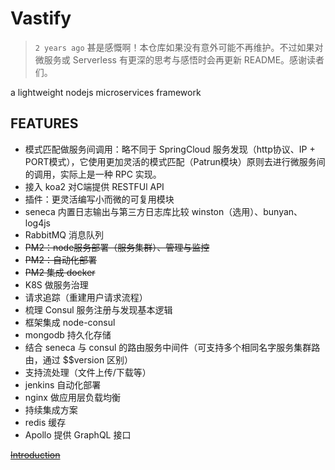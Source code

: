 # Vastify

> `2 years ago` 甚是感慨啊！本仓库如果没有意外可能不再维护。不过如果对微服务或 Serverless 有更深的思考与感悟时会再更新 README。感谢读者们。

a lightweight nodejs microservices framework

## FEATURES

- 模式匹配做服务间调用：略不同于 SpringCloud 服务发现（http协议、IP + PORT模式），它使用更加灵活的模式匹配（Patrun模块）原则去进行微服务间的调用，实际上是一种 RPC 实现。
- 接入 koa2 对C端提供 RESTFUl API
- 插件：更灵活编写小而微的可复用模块
- seneca 内置日志输出与第三方日志库比较 winston（选用）、bunyan、log4js
- RabbitMQ 消息队列
- ~~PM2：node服务部署（服务集群）、管理与监控~~
- ~~PM2：自动化部署~~
- ~~PM2 集成 docker~~
- K8S 做服务治理
- 请求追踪（重建用户请求流程）
- 梳理 Consul 服务注册与发现基本逻辑
- 框架集成 node-consul
- mongodb 持久化存储
- 结合 seneca 与 consul 的路由服务中间件（可支持多个相同名字服务集群路由，通过 $$version 区别）
- 支持流处理（文件上传/下载等）
- jenkins 自动化部署
- nginx 做应用层负载均衡
- 持续集成方案
- redis 缓存
- Apollo 提供 GraphQL 接口

~~[Introduction](https://blog.qingf.me/?p=734)~~
